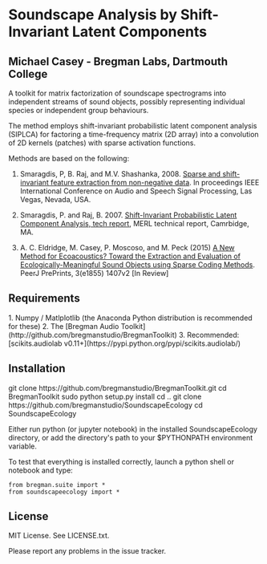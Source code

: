 <h1>Soundscape Analysis by Shift-Invariant Latent Components</h1>
<h2>Michael Casey - Bregman Labs, Dartmouth College</h2>

A toolkit for matrix factorization of soundscape spectrograms into independent streams of sound objects, possibly representing individual species or independent group behaviours. 

The method employs shift-invariant probabilistic latent component analysis (SIPLCA) for factoring a time-frequency matrix (2D array) into a convolution of 2D kernels (patches) with sparse activation functions. 

Methods are based on the following:

1. Smaragdis, P, B. Raj, and M.V. Shashanka, 2008. [Sparse and shift-invariant feature extraction from non-negative data](http://paris.cs.illinois.edu/pubs/smaragdis-icassp2008.pdf). In proceedings IEEE International Conference on Audio and Speech Signal Processing, Las Vegas, Nevada, USA.
    
2. Smaragdis, P. and Raj, B. 2007. [Shift-Invariant Probabilistic Latent Component Analysis, tech report](http://paris.cs.illinois.edu/pubs/plca-report.pdf), MERL technical report, Camrbidge, MA.

3. A. C. Eldridge, M. Casey, P. Moscoso, and M. Peck (2015) [A New Method for Ecoacoustics? Toward the Extraction and Evaluation of Ecologically-Meaningful Sound Objects using Sparse Coding Methods](https://peerj.com/preprints/1407.pdf). PeerJ PrePrints, 3(e1855) 1407v2 [In Review]

<h2>Requirements</h2>
1. Numpy / Matlplotlib (the Anaconda Python distribution is recommended for these)
2. The [Bregman Audio Toolkit](http://github.com/bregmanstudio/BregmanToolkit)
3. Recommended: [scikits.audiolab v0.11+](https://pypi.python.org/pypi/scikits.audiolab/)

<h2>Installation</h2>
	git clone https://github.com/bregmanstudio/BregmanToolkit.git
	cd BregmanToolkit
	sudo python setup.py install
	cd ..
	git clone https://github.com/bregmanstudio/SoundscapeEcology
	cd SoundscapeEcology

Either run python (or jupyter notebook) in the installed SoundscapeEcology directory, or add the directory's path to your $PYTHONPATH environment variable.

To test that everything is installed correctly, launch a python shell or notebook and type:

	from bregman.suite import *
	from soundscapeecology import *

<h2>License</h2>
MIT License. See LICENSE.txt.

Please report any problems in the issue tracker.
